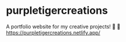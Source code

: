 # purpletigercreations
A portfolio website for my creative projects! :purple_heart: :tiger:
<br>
https://purpletigercreations.netlify.app/
